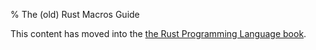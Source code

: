 % The (old) Rust Macros Guide

This content has moved into the
[the Rust Programming Language book](book/macros.html).
